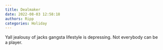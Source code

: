 ```yaml
---
title: Dealmaker
date: 2022-08-03 12:58:18
authors: Ripp
categories: Holiday
---
```


 Yall jealousy of jacks gangsta lifestyle is depressing. Not everybody can be a player.